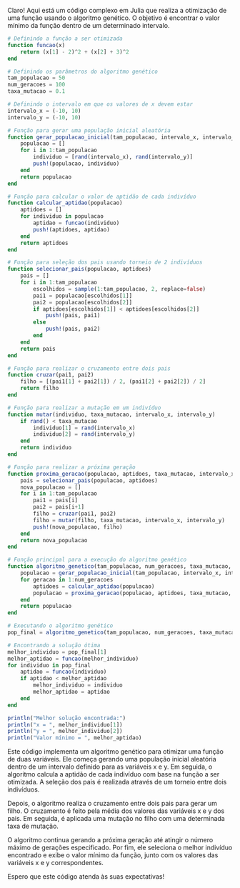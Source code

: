 Claro! Aqui está um código complexo em Julia que realiza a otimização de uma função usando o algoritmo genético. O objetivo é encontrar o valor mínimo da função dentro de um determinado intervalo.

```julia
# Definindo a função a ser otimizada
function funcao(x)
    return (x[1] - 2)^2 + (x[2] + 3)^2
end

# Definindo os parâmetros do algoritmo genético
tam_populacao = 50
num_geracoes = 100
taxa_mutacao = 0.1

# Definindo o intervalo em que os valores de x devem estar
intervalo_x = (-10, 10)
intervalo_y = (-10, 10)

# Função para gerar uma população inicial aleatória
function gerar_populacao_inicial(tam_populacao, intervalo_x, intervalo_y)
    populacao = []
    for i in 1:tam_populacao
        individuo = [rand(intervalo_x), rand(intervalo_y)]
        push!(populacao, individuo)
    end
    return populacao
end

# Função para calcular o valor de aptidão de cada indivíduo
function calcular_aptidao(populacao)
    aptidoes = []
    for individuo in populacao
        aptidao = funcao(individuo)
        push!(aptidoes, aptidao)
    end
    return aptidoes
end

# Função para seleção dos pais usando torneio de 2 indivíduos
function selecionar_pais(populacao, aptidoes)
    pais = []
    for i in 1:tam_populacao
        escolhidos = sample(1:tam_populacao, 2, replace=false)
        pai1 = populacao[escolhidos[1]]
        pai2 = populacao[escolhidos[2]]
        if aptidoes[escolhidos[1]] < aptidoes[escolhidos[2]]
            push!(pais, pai1)
        else
            push!(pais, pai2)
        end
    end
    return pais
end

# Função para realizar o cruzamento entre dois pais
function cruzar(pai1, pai2)
    filho = [(pai1[1] + pai2[1]) / 2, (pai1[2] + pai2[2]) / 2]
    return filho
end

# Função para realizar a mutação em um indivíduo
function mutar(individuo, taxa_mutacao, intervalo_x, intervalo_y)
    if rand() < taxa_mutacao
        individuo[1] = rand(intervalo_x)
        individuo[2] = rand(intervalo_y)
    end
    return individuo
end

# Função para realizar a próxima geração
function proxima_geracao(populacao, aptidoes, taxa_mutacao, intervalo_x, intervalo_y)
    pais = selecionar_pais(populacao, aptidoes)
    nova_populacao = []
    for i in 1:tam_populacao
        pai1 = pais[i]
        pai2 = pais[i+1]
        filho = cruzar(pai1, pai2)
        filho = mutar(filho, taxa_mutacao, intervalo_x, intervalo_y)
        push!(nova_populacao, filho)
    end
    return nova_populacao
end

# Função principal para a execução do algoritmo genético
function algoritmo_genetico(tam_populacao, num_geracoes, taxa_mutacao, intervalo_x, intervalo_y)
    populacao = gerar_populacao_inicial(tam_populacao, intervalo_x, intervalo_y)
    for geracao in 1:num_geracoes
        aptidoes = calcular_aptidao(populacao)
        populacao = proxima_geracao(populacao, aptidoes, taxa_mutacao, intervalo_x, intervalo_y)
    end
    return populacao
end

# Executando o algoritmo genético
pop_final = algoritmo_genetico(tam_populacao, num_geracoes, taxa_mutacao, intervalo_x, intervalo_y)

# Encontrando a solução ótima
melhor_individuo = pop_final[1]
melhor_aptidao = funcao(melhor_individuo)
for individuo in pop_final
    aptidao = funcao(individuo)
    if aptidao < melhor_aptidao
        melhor_individuo = individuo
        melhor_aptidao = aptidao
    end
end

println("Melhor solução encontrada:")
println("x = ", melhor_individuo[1])
println("y = ", melhor_individuo[2])
println("Valor mínimo = ", melhor_aptidao)
```

Este código implementa um algoritmo genético para otimizar uma função de duas variáveis. Ele começa gerando uma população inicial aleatória dentro de um intervalo definido para as variáveis x e y. Em seguida, o algoritmo calcula a aptidão de cada indivíduo com base na função a ser otimizada. A seleção dos pais é realizada através de um torneio entre dois indivíduos.

Depois, o algoritmo realiza o cruzamento entre dois pais para gerar um filho. O cruzamento é feito pela média dos valores das variáveis x e y dos pais. Em seguida, é aplicada uma mutação no filho com uma determinada taxa de mutação.

O algoritmo continua gerando a próxima geração até atingir o número máximo de gerações especificado. Por fim, ele seleciona o melhor indivíduo encontrado e exibe o valor mínimo da função, junto com os valores das variáveis x e y correspondentes.

Espero que este código atenda às suas expectativas!